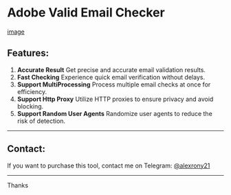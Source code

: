 # Adobe Valid Email Checker

[image](https://raw.githubusercontent.com/alexrony21/Adobe-Valid-Email-Checker/refs/heads/main/Adobe_Valid_Email_Checker.png)

## Features:
1. **Accurate Result** Get precise and accurate email validation results.
2. **Fast Checking** Experience quick email verification without delays.
3. **Support MultiProcessing** Process multiple email checks at once for efficiency.
4. **Support Http Proxy** Utilize HTTP proxies to ensure privacy and avoid blocking.
5. **Support Random User Agents** Randomize user agents to reduce the risk of detection.

---
## Contact:
If you want to purchase this tool, contact me on Telegram: [@alexrony21](https://t.me/alexrony21)

---
Thanks
